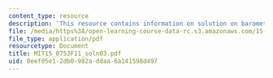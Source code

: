 ```yaml
---
content_type: resource
description: 'This resource contains information on solution on barometric pressure. '
file: /media/https%3A/open-learning-course-data-rc.s3.amazonaws.com/15-075j-statistical-thinking-and-data-analysis-fall-2011/0eef05e12db0982addaa6a141598d497_MIT15_075JF11_soln03.pdf
file_type: application/pdf
resourcetype: Document
title: MIT15_075JF11_soln03.pdf
uid: 0eef05e1-2db0-982a-ddaa-6a141598d497
---
```

